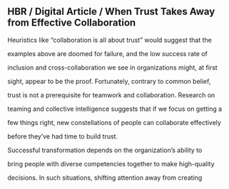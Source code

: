 ## HBR / Digital Article / When Trust Takes Away from Effective Collaboration

Heuristics like “collaboration is all about trust” would suggest that the

examples above are doomed for failure, and the low success rate of

inclusion and cross-collaboration we see in organizations might, at first

sight, appear to be the proof. Fortunately, contrary to common belief,

trust is not a prerequisite for teamwork and collaboration. Research on

teaming and collective intelligence suggests that if we focus on getting a

few things right, new constellations of people can collaborate effectively

before they’ve had time to build trust.

Successful transformation depends on the organization’s ability to

bring people with diverse competencies together to make high-quality

decisions. In such situations, shifting attention away from creating